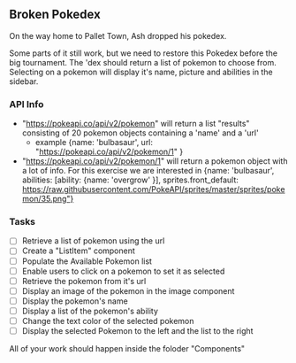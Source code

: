 ## Broken Pokedex

On the way home to Pallet Town, Ash dropped his pokedex.

Some parts of it still work, but we need to restore this Pokedex before the big tournament. The 'dex should return a list of pokemon to choose from. Selecting on a pokemon will display it's name, picture and abilities in the sidebar.

### API Info

- "https://pokeapi.co/api/v2/pokemon" will return a list "results" consisting of 20 pokemon objects containing a 'name' and a 'url'
  - example {name: 'bulbasaur', url: "https://pokeapi.co/api/v2/pokemon/1" }
- "https://pokeapi.co/api/v2/pokemon/1" will return a pokemon object with a lot of info. For this exercise we are interested in {name: 'bulbasaur', abilities: [ability: {name: 'overgrow' }], sprites.front_default: https://raw.githubusercontent.com/PokeAPI/sprites/master/sprites/pokemon/35.png"}

### Tasks

- [ ] Retrieve a list of pokemon using the url
- [ ] Create a "ListItem" component
- [ ] Populate the Available Pokemon list
- [ ] Enable users to click on a pokemon to set it as selected
- [ ] Retrieve the pokemon from it's url
- [ ] Display an image of the pokemon in the image component
- [ ] Display the pokemon's name
- [ ] Display a list of the pokemon's ability
- [ ] Change the text color of the selected pokemon
- [ ] Display the selected Pokemon to the left and the list to the right

All of your work should happen inside the foloder "Components"
